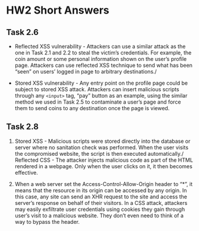 # HW2 Short Answers

## Task 2.6

- Reflected XSS vulnerability - Attackers can use a similar attack as the one in Task 2.1 and 2.2 to steal the victim’s credentials. For example, the coin amount or some personal information shown on the user’s profile page. Attackers can use reflected XSS technique to send what has been “seen” on users’ logged in page to arbitrary destinations./

- Stored XSS vulnerability - Any entry point on the profile page could be subject to stored XSS attack. Attackers can insert malicious scripts through any `<input>` tag, “pay” button as an example, using the similar method we used in Task 2.5 to contaminate a user’s page and force them to send coins to any destination once the page is viewed.

## Task 2.8

1. Stored XSS - Malicious scripts were stored directly into the database or server where no sanitation check was performed. When the user visits the compromised website, the script is then executed automatically./
Reflected CSS - The attacker injects malicious code as part of the HTML rendered in a webpage. Only when the user clicks on it, it then becomes effective.

2. When a web server set the Access-Control-Allow-Origin header to “*”, it means that the resource in its origin can be accessed by any origin. In this case, any site can send an XHR request to the site and access the server’s response on behalf of their visitors. In a CSS attack, attackers may easily exfiltrate user credentials using cookies they gain through user’s visit to a malicious website. They don’t even need to think of a way to bypass the header.
